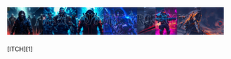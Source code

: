 <h1 align="center">
  <img src="https://raw.githubusercontent.com/GodOfSparta/GodOfSparta/main/RealFutureProjects_Banner_2.jpg">
</h1>
[ITCH][1]

[1]: xcomer1989.itch.io](https://xcomer1989.itch.io)https://xcomer1989.itch.io


